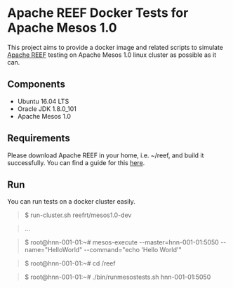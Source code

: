 Apache REEF Docker Tests for Apache Mesos 1.0
==========================================================

This project aims to provide a docker image and related scripts to simulate
[Apache REEF](http://reef.apache.org/) testing on
Apache Mesos 1.0 linux cluster as possible as it can.

Components
----------

* Ubuntu 16.04 LTS
* Oracle JDK 1.8.0_101
* Apache Mesos 1.0

Requirements
------------

Please download Apache REEF in your home, i.e. ~/reef, and build
it successfully. You can find a guide for this
[here](https://cwiki.apache.org/confluence/display/REEF/Compiling+REEF).

Run
---
You can run tests on a docker cluster easily.

> $ run-cluster.sh reefrt/mesos1.0-dev

> ...

> $ root@hnn-001-01:~# mesos-execute --master=hnn-001-01:5050 --name="HelloWorld" --command="echo 'Hello World'"

> $ root@hnn-001-01:~# cd /reef

> $ root@hnn-001-01:~# ./bin/runmesostests.sh hnn-001-01:5050

